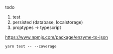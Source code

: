 todo

1. test
2. persisted (database, localstorage)
3. proptypes -> typescript

https://www.npmjs.com/package/enzyme-to-json

```
yarn test -- --coverage
```
